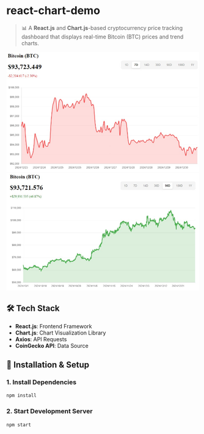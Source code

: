 # react-chart-demo

> 📊 A **React.js** and **Chart.js**-based cryptocurrency price tracking dashboard that displays real-time Bitcoin (BTC) prices and trend charts.

![Showcase Image](/asset/1.jpg)
![Showcase Image](/asset/2.jpg)

## 🛠️ **Tech Stack**

- **React.js**: Frontend Framework  
- **Chart.js**: Chart Visualization Library  
- **Axios**: API Requests  
- **CoinGecko API**: Data Source  

## 🚀 **Installation & Setup**

### **1. Install Dependencies**

```bash
npm install
```

### **2. Start Development Server**

```bash
npm start
```
